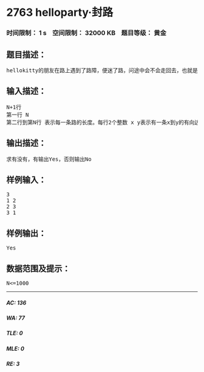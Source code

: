 # 2763 helloparty·封路   
### 时间限制： 1 s&nbsp;&nbsp;&nbsp;&nbsp;空间限制： 32000 KB&nbsp;&nbsp;&nbsp;&nbsp;题目等级： 黄金  
## 题目描述：  

<pre>
hellokitty的朋友在路上遇到了路障，便迷了路，问途中会不会走回去，也就是有环路
</pre>
  
  
## 输入描述：  

<pre>
N+1行
第一行 N
第二行到第N行 表示每一条路的长度。每行2个整数 x y表示有一条x到y的有向边
</pre>
  
  
## 输出描述：  

<pre>
求有没有，有输出Yes，否则输出No
</pre>
  
  
## 样例输入：  

<pre>
3
1 2
2 3
3 1
</pre>
  
  
## 样例输出：  

<pre>
Yes
</pre>
  
  
## 数据范围及提示：  

<pre>
N<=1000
</pre>
  
  
***  

##### AC: 136  
##### WA: 77  
##### TLE: 0  
##### MLE: 0  
##### RE: 3  
